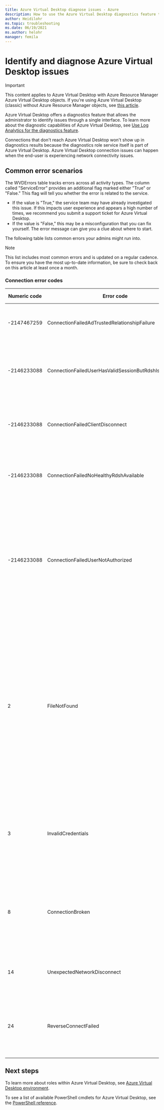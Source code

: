 ```yaml
---
title: Azure Virtual Desktop diagnose issues - Azure
description: How to use the Azure Virtual Desktop diagnostics feature to diagnose issues.
author: Heidilohr
ms.topic: troubleshooting
ms.date: 06/19/2021
ms.author: helohr
manager: femila
---
```

# Identify and diagnose Azure Virtual Desktop issues

>[!IMPORTANT]
>This content applies to Azure Virtual Desktop with Azure Resource Manager Azure Virtual Desktop objects. If you're using Azure Virtual Desktop (classic) without Azure Resource Manager objects, see [this article](./virtual-desktop-fall-2019/diagnostics-role-service-2019.md).

Azure Virtual Desktop offers a diagnostics feature that allows the administrator to identify issues through a single interface. To learn more about the diagnostic capabilities of Azure Virtual Desktop, see [Use Log Analytics for the diagnostics feature](diagnostics-log-analytics.md).

Connections that don't reach Azure Virtual Desktop won't show up in diagnostics results because the diagnostics role service itself is part of Azure Virtual Desktop. Azure Virtual Desktop connection issues can happen when the end-user is experiencing network connectivity issues.

## Common error scenarios

The WVDErrors table tracks errors across all activity types. The column called "ServiceError" provides an additional flag marked either "True" or "False." This flag will tell you whether the error is related to the service.

* If the value is "True," the service team may have already investigated this issue. If this impacts user experience and appears a high number of times, we recommend you submit a support ticket for Azure Virtual Desktop.
* If the value is "False," this may be a misconfiguration that you can fix yourself. The error message can give you a clue about where to start.

The following table lists common errors your admins might run into.

>[!NOTE]
>This list includes most common errors and is updated on a regular cadence. To ensure you have the most up-to-date information, be sure to check back on this article at least once a month.

### Connection error codes

|Numeric code|Error code|Suggested solution|
|---|---|---|
|-2147467259|ConnectionFailedAdTrustedRelationshipFailure|The session host is not correctly joined to the Active Directory.|
|-2146233088|ConnectionFailedUserHasValidSessionButRdshIsUnhealthy|The connections failed because the session host is unavailable. Check the session host's health.|
|-2146233088|ConnectionFailedClientDisconnect|If you see this error frequently, make sure the user's computer is connected to the network.|
|-2146233088|ConnectionFailedNoHealthyRdshAvailable|The session the host user tried to connect to isn't healthy. Debug the virtual machine.|
|-2146233088|ConnectionFailedUserNotAuthorized|The user doesn't have permission to access the published app or desktop. The error might appear after the admin removed published resources. Ask the user to refresh the feed in the Remote Desktop application.|
|2|FileNotFound|The application the user tried to access is either incorrectly installed or set to an incorrect path.<br><br>When publishing new apps while the user has an active session, the user won’t be able to access this app. The session must be shut down and restarted before the user can access the app. |
|3|InvalidCredentials|The username or password the user entered doesn't match any existing usernames or passwords. Review the credentials for typos and try again.|
|8|ConnectionBroken|The connection between Client and Gateway or Server dropped. No action needed unless it happens unexpectedly.|
|14|UnexpectedNetworkDisconnect|The connection to the network dropped. Ask the user to connect again.|
|24|ReverseConnectFailed|The host virtual machine has no direct line of sight to RD Gateway. Ensure the Gateway IP address can be resolved.|

## Next steps

To learn more about roles within Azure Virtual Desktop, see [Azure Virtual Desktop environment](environment-setup.md).

To see a list of available PowerShell cmdlets for Azure Virtual Desktop, see the [PowerShell reference](/powershell/windows-virtual-desktop/overview).
